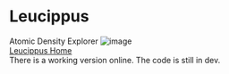 # Leucippus
Atomic Density Explorer
![image](https://user-images.githubusercontent.com/4478957/134779935-fc3af39d-3b63-4d56-924c-66ef2b55a48b.png)
<br/><a href='Leucippus.html' title='Home' target='_self'>Leucippus Home</a>
<br/>There is a working version online. The code is still in dev.
